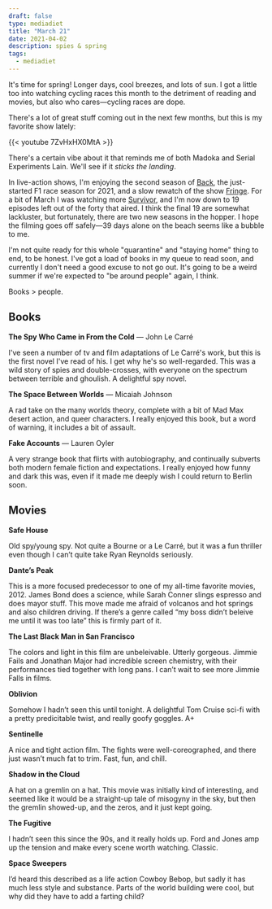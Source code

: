 ```yaml
---
draft: false
type: mediadiet
title: "March 21"
date: 2021-04-02
description: spies & spring
tags:
  - mediadiet
---
```



It's time for spring! Longer days, cool breezes, and lots of sun. I got a little too into watching cycling races this month to the detriment of reading and movies, but also who cares—cycling races are dope.

There's a lot of great stuff coming out in the next few months, but this is my favorite show lately:

{{< youtube 7ZvHxHX0MtA >}}

There's a certain vibe about it that reminds me of both Madoka and Serial Experiments Lain. We'll see if it _sticks the landing_.

In live-action shows, I'm enjoying the second season of [Back](https://www.imdb.com/title/tt5676590/), the just-started F1 race season for 2021, and a slow rewatch of the show [Fringe](https://en.wikipedia.org/wiki/Fringe_(TV_series)). For a bit of March I was watching more [Survivor](https://www.brookshelley.com/posts/2020-06-12-stoked-on-survivor/), and I'm now down to 19 episodes left out of the forty that aired. I think the final 19 are somewhat lackluster, but fortunately, there are two new seasons in the hopper. I hope the filming goes off safely—39 days alone on the beach seems like a bubble to me.

I'm not quite ready for this whole "quarantine" and "staying home" thing to end, to be honest. I've got a load of books in my queue to read soon, and currently I don't need a good excuse to not go out. It's going to be a weird summer if we're expected to "be around people" again, I think.

Books > people.

## Books

**The Spy Who Came in From the Cold** — John Le Carré

I've seen a number of tv and film adaptations of Le Carré's work, but this is the first novel I've read of his. I get why he's so well-regarded. This was a wild story of spies and double-crosses, with everyone on the spectrum between terrible and ghoulish. A delightful spy novel.

**The Space Between Worlds** — Micaiah Johnson

A rad take on the many worlds theory, complete with a bit of Mad Max desert action, and queer characters. I really enjoyed this book, but a word of warning, it includes a bit of assault.

**Fake Accounts** — Lauren Oyler

A very strange book that flirts with autobiography, and continually subverts both modern female fiction and expectations. I really enjoyed how funny and dark this was, even if it made me deeply wish I could return to Berlin soon. 

## Movies

**Safe House**

Old spy/young spy. Not quite a Bourne or a Le Carré, but it was a fun thriller even though I can’t quite take Ryan Reynolds seriously.

**Dante’s Peak**

This is a more focused predecessor to one of my all-time favorite movies, 2012. James Bond does a science, while Sarah Conner slings espresso and does mayor stuff. This move made me afraid of volcanos and hot springs and also children driving. If there’s a genre called “my boss didn’t beleive me until it was too late” this is firmly part of it.

**The Last Black Man in San Francisco**

The colors and light in this film are unbeleivable. Utterly gorgeous. Jimmie Fails and Jonathan Major had incredible screen chemistry, with their performances tied together with long pans. I can’t wait to see more Jimmie Falls in films.

**Oblivion**

Somehow I hadn’t seen this until tonight. A delightful Tom Cruise sci-fi with a pretty predicitable twist, and really goofy goggles. A+

**Sentinelle**

A nice and tight action film. The fights were well-coreographed, and there just wasn’t much fat to trim. Fast, fun, and chill.

**Shadow in the Cloud**

A hat on a gremlin on a hat. This movie was initially kind of interesting, and seemed like it would be a straight-up tale of misogyny in the sky, but then the gremlin showed-up, and the zeros, and it just kept going. 

**The Fugitive**

I hadn’t seen this since the 90s, and it really holds up. Ford and Jones amp up the tension and make every scene worth watching. Classic.

**Space Sweepers**

I’d heard this described as a life action Cowboy Bebop, but sadly it has much less style and substance. Parts of the world building were cool, but why did they have to add a farting child? 